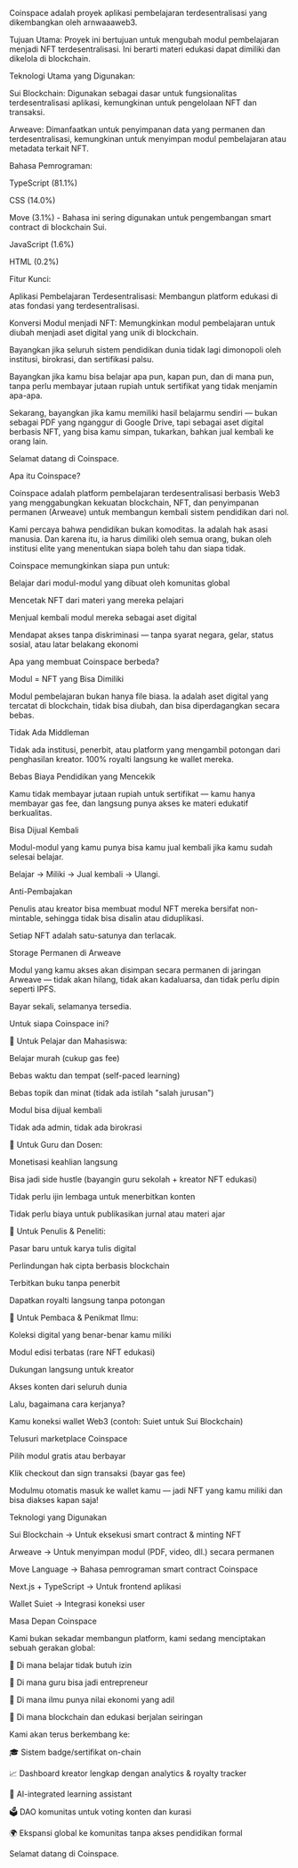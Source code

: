 Coinspace adalah proyek aplikasi pembelajaran terdesentralisasi yang dikembangkan oleh arnwaaaweb3.

Tujuan Utama:
Proyek ini bertujuan untuk mengubah modul pembelajaran menjadi NFT terdesentralisasi. Ini berarti materi edukasi dapat dimiliki dan dikelola di blockchain.

Teknologi Utama yang Digunakan:

Sui Blockchain: Digunakan sebagai dasar untuk fungsionalitas terdesentralisasi aplikasi, kemungkinan untuk pengelolaan NFT dan transaksi.

Arweave: Dimanfaatkan untuk penyimpanan data yang permanen dan terdesentralisasi, kemungkinan untuk menyimpan modul pembelajaran atau metadata terkait NFT.

Bahasa Pemrograman:

TypeScript (81.1%)

CSS (14.0%)

Move (3.1%) - Bahasa ini sering digunakan untuk pengembangan smart contract di blockchain Sui.

JavaScript (1.6%)

HTML (0.2%)

Fitur Kunci:

Aplikasi Pembelajaran Terdesentralisasi: Membangun platform edukasi di atas fondasi yang terdesentralisasi.

Konversi Modul menjadi NFT: Memungkinkan modul pembelajaran untuk diubah menjadi aset digital yang unik di blockchain.

Bayangkan jika seluruh sistem pendidikan dunia tidak lagi dimonopoli oleh institusi, birokrasi, dan sertifikasi palsu.



Bayangkan jika kamu bisa belajar apa pun, kapan pun, dan di mana pun, tanpa perlu membayar jutaan rupiah untuk sertifikat yang tidak menjamin apa-apa.

Sekarang, bayangkan jika kamu memiliki hasil belajarmu sendiri — bukan sebagai PDF yang nganggur di Google Drive, tapi sebagai aset digital berbasis NFT, yang bisa kamu simpan, tukarkan, bahkan jual kembali ke orang lain.

Selamat datang di Coinspace.

Apa itu Coinspace?

Coinspace adalah platform pembelajaran terdesentralisasi berbasis Web3 yang menggabungkan kekuatan blockchain, NFT, dan penyimpanan permanen (Arweave) untuk membangun kembali sistem pendidikan dari nol.



Kami percaya bahwa pendidikan bukan komoditas. Ia adalah hak asasi manusia. Dan karena itu, ia harus dimiliki oleh semua orang, bukan oleh institusi elite yang menentukan siapa boleh tahu dan siapa tidak.

Coinspace memungkinkan siapa pun untuk:



Belajar dari modul-modul yang dibuat oleh komunitas global

Mencetak NFT dari materi yang mereka pelajari

Menjual kembali modul mereka sebagai aset digital

Mendapat akses tanpa diskriminasi — tanpa syarat negara, gelar, status sosial, atau latar belakang ekonomi

Apa yang membuat Coinspace berbeda?

Modul = NFT yang Bisa Dimiliki



Modul pembelajaran bukan hanya file biasa. Ia adalah aset digital yang tercatat di blockchain, tidak bisa diubah, dan bisa diperdagangkan secara bebas.

Tidak Ada Middleman



Tidak ada institusi, penerbit, atau platform yang mengambil potongan dari penghasilan kreator. 100% royalti langsung ke wallet mereka.

Bebas Biaya Pendidikan yang Mencekik



Kamu tidak membayar jutaan rupiah untuk sertifikat — kamu hanya membayar gas fee, dan langsung punya akses ke materi edukatif berkualitas.

Bisa Dijual Kembali



Modul-modul yang kamu punya bisa kamu jual kembali jika kamu sudah selesai belajar.

Belajar → Miliki → Jual kembali → Ulangi.

Anti-Pembajakan



Penulis atau kreator bisa membuat modul NFT mereka bersifat non-mintable, sehingga tidak bisa disalin atau diduplikasi.



Setiap NFT adalah satu-satunya dan terlacak.

Storage Permanen di Arweave



Modul yang kamu akses akan disimpan secara permanen di jaringan Arweave — tidak akan hilang, tidak akan kadaluarsa, dan tidak perlu dipin seperti IPFS.



Bayar sekali, selamanya tersedia.

Untuk siapa Coinspace ini?

🔹 Untuk Pelajar dan Mahasiswa:



Belajar murah (cukup gas fee)

Bebas waktu dan tempat (self-paced learning)

Bebas topik dan minat (tidak ada istilah "salah jurusan")

Modul bisa dijual kembali

Tidak ada admin, tidak ada birokrasi

🔹 Untuk Guru dan Dosen:



Monetisasi keahlian langsung

Bisa jadi side hustle (bayangin guru sekolah + kreator NFT edukasi)

Tidak perlu ijin lembaga untuk menerbitkan konten

Tidak perlu biaya untuk publikasikan jurnal atau materi ajar

🔹 Untuk Penulis & Peneliti:



Pasar baru untuk karya tulis digital

Perlindungan hak cipta berbasis blockchain

Terbitkan buku tanpa penerbit

Dapatkan royalti langsung tanpa potongan

🔹 Untuk Pembaca & Penikmat Ilmu:



Koleksi digital yang benar-benar kamu miliki

Modul edisi terbatas (rare NFT edukasi)

Dukungan langsung untuk kreator

Akses konten dari seluruh dunia

Lalu, bagaimana cara kerjanya?

Kamu koneksi wallet Web3 (contoh: Suiet untuk Sui Blockchain)

Telusuri marketplace Coinspace

Pilih modul gratis atau berbayar

Klik checkout dan sign transaksi (bayar gas fee)

Modulmu otomatis masuk ke wallet kamu — jadi NFT yang kamu miliki dan bisa diakses kapan saja!

Teknologi yang Digunakan

Sui Blockchain → Untuk eksekusi smart contract & minting NFT

Arweave → Untuk menyimpan modul (PDF, video, dll.) secara permanen

Move Language → Bahasa pemrograman smart contract Coinspace

Next.js + TypeScript → Untuk frontend aplikasi

Wallet Suiet → Integrasi koneksi user

Masa Depan Coinspace

Kami bukan sekadar membangun platform, kami sedang menciptakan sebuah gerakan global:



🔸 Di mana belajar tidak butuh izin



🔸 Di mana guru bisa jadi entrepreneur



🔸 Di mana ilmu punya nilai ekonomi yang adil



🔸 Di mana blockchain dan edukasi berjalan seiringan

Kami akan terus berkembang ke:



🎓 Sistem badge/sertifikat on-chain

📈 Dashboard kreator lengkap dengan analytics & royalty tracker

🧠 AI-integrated learning assistant

🗳️ DAO komunitas untuk voting konten dan kurasi

🌍 Ekspansi global ke komunitas tanpa akses pendidikan formal

Selamat datang di Coinspace.